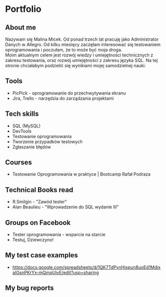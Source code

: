 
# Portfolio

## About me

<p> Nazywam się Malina Micek. Od ponad trzech lat pracuję jako Administrator Danych w Allegro. Od kilku miesięcy zaczęłam interesować się testowaniem oprogramowania i poczułam, że to może być moja droga. <br> 
Moim aktualnym celem jest rozwój wiedzy i umiejętności technicznych z zakresu testowania, oraz rozwój umiejętności z zakresu języka SQL. Na tej stronie chciałabym podzielić się wynikiami mojej samodzielnej nauki. </p>

## Tools

* PicPick - oprogramowanie do przechwytywania ekranu
* Jira, Trello - narzędzia do zarządzania projektami

## Tech skills

* SQL (MySQL)
* DevTools
* Testowanie oprogramowania
* Tworzenie przypadków testowych
* Zgłaszanie błędów

## Courses

* Testowanie Oprogramowania w praktyce | Bootcamp Rafał Podraza

## Technical Books read

* R.Smilgin - "Zawód tester"
* Alan Beaulieu - "Wprowadzenie do SQL wydanie III"

## Groups on Facebook

* Tester oprogramowania - wsparcie na starcie
* Testuj, Dziewczyno!

## My test case examples

* https://docs.google.com/spreadsheets/d/1QK7TdPynHixpun8uoEd1MdixaIGsnPKrYx-mQmqUivE/edit?usp=sharing

## My bug reports


